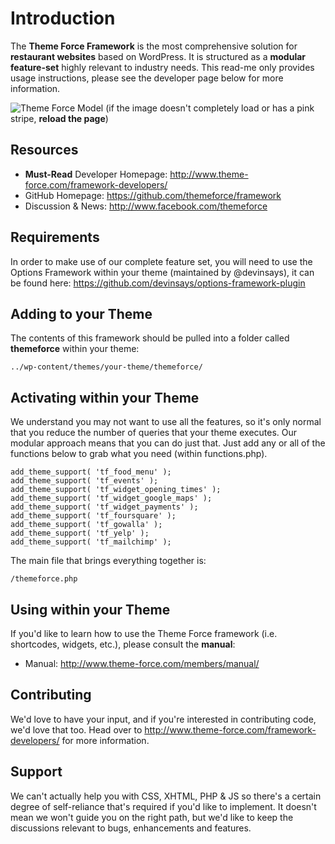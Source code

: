 # Introduction

The **Theme Force Framework** is the most comprehensive solution for **restaurant websites** based on WordPress. It is
structured as a **modular feature-set** highly relevant to industry needs. This read-me only provides usage instructions, please see the developer page below for more information.

![Theme Force Model](http://www.theme-force.com/tf-model.jpg)
(if the image doesn't completely load or has a pink stripe, **reload the page**)

## Resources

* **Must-Read** Developer Homepage: http://www.theme-force.com/framework-developers/
* GitHub Homepage: https://github.com/themeforce/framework
* Discussion & News: http://www.facebook.com/themeforce

## Requirements

In order to make use of our complete feature set, you will need to use the Options Framework within your theme 
(maintained by @devinsays), it can be found here: https://github.com/devinsays/options-framework-plugin

## Adding to your Theme

The contents of this framework should be pulled into a folder called **themeforce** within your theme:

	../wp-content/themes/your-theme/themeforce/

## Activating within your Theme

We understand you may not want to use all the features, so it's only normal that you reduce the number of queries
that your theme executes. Our modular approach means that you can do just that. Just add any or all of the functions below to grab what you need (within functions.php).

	add_theme_support( 'tf_food_menu' );
	add_theme_support( 'tf_events' );
	add_theme_support( 'tf_widget_opening_times' );
	add_theme_support( 'tf_widget_google_maps' );
	add_theme_support( 'tf_widget_payments' );
	add_theme_support( 'tf_foursquare' );
	add_theme_support( 'tf_gowalla' );
	add_theme_support( 'tf_yelp' );
	add_theme_support( 'tf_mailchimp' );
	
The main file that brings everything together is:

	/themeforce.php
	
## Using within your Theme	

If you'd like to learn how to use the Theme Force framework (i.e. shortcodes, widgets, etc.), please consult the **manual**:

* Manual: http://www.theme-force.com/members/manual/

## Contributing

We'd love to have your input, and if you're interested in contributing code, we'd love that too. Head over to http://www.theme-force.com/framework-developers/ for more information.
	
## Support

We can't actually help you with CSS, XHTML, PHP & JS so there's a certain degree of self-reliance that's required if you'd like to implement. It doesn't mean we won't guide you on the right path, but we'd like to keep the discussions relevant to bugs, enhancements and features.
